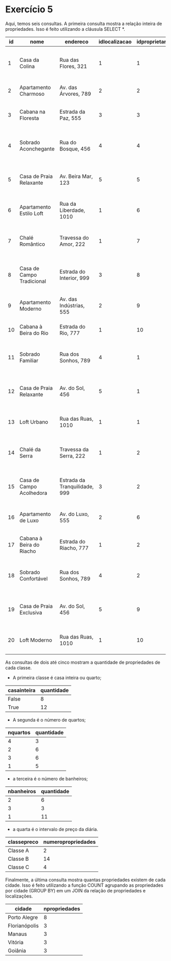 # Exercício 5
Aqui, temos seis consultas. A primeira consulta mostra a relação inteira de propriedades. Isso é feito utilizando a cláusula SELECT *.

<table>
    <thead>
        <tr>
            <th>id</th>
            <th>nome</th>
            <th>endereco</th>
            <th>idlocalizacao</th>
            <th>idproprietario</th>
            <th>nquartos</th>
            <th>nbanheiros</th>
            <th>precodiaria</th>
            <th>nhospedesmax</th>
            <th>nnoitesmin</th>
            <th>nnoitesmax</th>
            <th>precolimpeza</th>
            <th>horacheckin</th>
            <th>horacheckout</th>
            <th>regras</th>
            <th>comodidades</th>
            <th>casainteira</th>
        </tr>
    </thead>
    <tbody>
        <tr>
            <td>1</td>
            <td>Casa da Colina</td>
            <td>Rua das Flores, 321</td>
            <td>1</td>
            <td>1</td>
            <td>3</td>
            <td>2</td>
            <td>220.0</td>
            <td>6</td>
            <td>2</td>
            <td>7</td>
            <td>50.0</td>
            <td>14:00:00</td>
            <td>12:00:00</td>
            <td>Não é permitido fumar dentro da casa.</td>
            <td>Wi-Fi, Ar condicionado, Estacionamento gratuito</td>
            <td>True</td>
        </tr>
        <tr>
            <td>2</td>
            <td>Apartamento Charmoso</td>
            <td>Av. das Árvores, 789</td>
            <td>2</td>
            <td>2</td>
            <td>2</td>
            <td>1</td>
            <td>280.0</td>
            <td>4</td>
            <td>1</td>
            <td>14</td>
            <td>60.0</td>
            <td>15:00:00</td>
            <td>11:00:00</td>
            <td>Proibido animais de estimação.</td>
            <td>Piscina, Academia, TV a cabo</td>
            <td>True</td>
        </tr>
        <tr>
            <td>3</td>
            <td>Cabana na Floresta</td>
            <td>Estrada da Paz, 555</td>
            <td>3</td>
            <td>3</td>
            <td>1</td>
            <td>1</td>
            <td>180.0</td>
            <td>2</td>
            <td>1</td>
            <td>7</td>
            <td>30.0</td>
            <td>12:00:00</td>
            <td>10:00:00</td>
            <td>Check-in automático.</td>
            <td>Lareira, Trilhas para caminhadas, Cozinha rústica</td>
            <td>True</td>
        </tr>
        <tr>
            <td>4</td>
            <td>Sobrado Aconchegante</td>
            <td>Rua do Bosque, 456</td>
            <td>4</td>
            <td>4</td>
            <td>3</td>
            <td>2</td>
            <td>300.0</td>
            <td>8</td>
            <td>2</td>
            <td>10</td>
            <td>70.0</td>
            <td>14:00:00</td>
            <td>12:00:00</td>
            <td>Não é permitido fumar dentro da casa.</td>
            <td>Jardim, Churrasqueira, Sala de jogos</td>
            <td>False</td>
        </tr>
        <tr>
            <td>5</td>
            <td>Casa de Praia Relaxante</td>
            <td>Av. Beira Mar, 123</td>
            <td>5</td>
            <td>5</td>
            <td>4</td>
            <td>3</td>
            <td>400.0</td>
            <td>10</td>
            <td>3</td>
            <td>14</td>
            <td>80.0</td>
            <td>15:00:00</td>
            <td>11:00:00</td>
            <td>Check-in após as 15:00.</td>
            <td>Piscina, Chuveiro externo, Varanda com vista para o mar</td>
            <td>True</td>
        </tr>
        <tr>
            <td>6</td>
            <td>Apartamento Estilo Loft</td>
            <td>Rua da Liberdade, 1010</td>
            <td>1</td>
            <td>6</td>
            <td>2</td>
            <td>1</td>
            <td>200.0</td>
            <td>2</td>
            <td>1</td>
            <td>7</td>
            <td>40.0</td>
            <td>13:00:00</td>
            <td>10:00:00</td>
            <td>Proibido festas ou eventos.</td>
            <td>Wi-Fi, Ar condicionado, Cozinha moderna</td>
            <td>True</td>
        </tr>
        <tr>
            <td>7</td>
            <td>Chalé Romântico</td>
            <td>Travessa do Amor, 222</td>
            <td>1</td>
            <td>7</td>
            <td>1</td>
            <td>1</td>
            <td>250.0</td>
            <td>2</td>
            <td>1</td>
            <td>7</td>
            <td>50.0</td>
            <td>14:00:00</td>
            <td>12:00:00</td>
            <td>Apenas para casais.</td>
            <td>Lareira, Banheira de hidromassagem, Vista panorâmica</td>
            <td>True</td>
        </tr>
        <tr>
            <td>8</td>
            <td>Casa de Campo Tradicional</td>
            <td>Estrada do Interior, 999</td>
            <td>3</td>
            <td>8</td>
            <td>3</td>
            <td>2</td>
            <td>280.0</td>
            <td>6</td>
            <td>2</td>
            <td>10</td>
            <td>60.0</td>
            <td>14:00:00</td>
            <td>12:00:00</td>
            <td>Não é permitido fumar dentro da casa.</td>
            <td>Jardim, Churrasqueira, Cozinha completa</td>
            <td>True</td>
        </tr>
        <tr>
            <td>9</td>
            <td>Apartamento Moderno</td>
            <td>Av. das Indústrias, 555</td>
            <td>2</td>
            <td>9</td>
            <td>2</td>
            <td>1</td>
            <td>300.0</td>
            <td>4</td>
            <td>1</td>
            <td>14</td>
            <td>70.0</td>
            <td>15:00:00</td>
            <td>11:00:00</td>
            <td>Proibido animais de estimação.</td>
            <td>Wi-Fi, Academia, Estacionamento privativo</td>
            <td>True</td>
        </tr>
        <tr>
            <td>10</td>
            <td>Cabana à Beira do Rio</td>
            <td>Estrada do Rio, 777</td>
            <td>1</td>
            <td>10</td>
            <td>1</td>
            <td>1</td>
            <td>180.0</td>
            <td>2</td>
            <td>1</td>
            <td>7</td>
            <td>40.0</td>
            <td>12:00:00</td>
            <td>10:00:00</td>
            <td>Check-in automático.</td>
            <td>Rio particular, Deck privativo, Churrasqueira</td>
            <td>False</td>
        </tr>
        <tr>
            <td>11</td>
            <td>Sobrado Familiar</td>
            <td>Rua dos Sonhos, 789</td>
            <td>4</td>
            <td>1</td>
            <td>3</td>
            <td>2</td>
            <td>320.0</td>
            <td>8</td>
            <td>2</td>
            <td>14</td>
            <td>80.0</td>
            <td>15:00:00</td>
            <td>11:00:00</td>
            <td>Não é permitido fumar dentro da casa.</td>
            <td>Pátio com jardim, Churrasqueira, Sala de jogos</td>
            <td>False</td>
        </tr>
        <tr>
            <td>12</td>
            <td>Casa de Praia Relaxante</td>
            <td>Av. do Sol, 456</td>
            <td>5</td>
            <td>1</td>
            <td>4</td>
            <td>3</td>
            <td>420.0</td>
            <td>10</td>
            <td>3</td>
            <td>14</td>
            <td>90.0</td>
            <td>16:00:00</td>
            <td>12:00:00</td>
            <td>Check-in após as 16:00.</td>
            <td>Piscina, Chuveiro externo, Varanda com vista para o mar</td>
            <td>False</td>
        </tr>
        <tr>
            <td>13</td>
            <td>Loft Urbano</td>
            <td>Rua das Ruas, 1010</td>
            <td>1</td>
            <td>1</td>
            <td>2</td>
            <td>1</td>
            <td>220.0</td>
            <td>2</td>
            <td>1</td>
            <td>7</td>
            <td>50.0</td>
            <td>14:00:00</td>
            <td>12:00:00</td>
            <td>Proibido festas ou eventos.</td>
            <td>Wi-Fi, Ar condicionado, Cozinha americana</td>
            <td>False</td>
        </tr>
        <tr>
            <td>14</td>
            <td>Chalé da Serra</td>
            <td>Travessa da Serra, 222</td>
            <td>1</td>
            <td>2</td>
            <td>1</td>
            <td>1</td>
            <td>260.0</td>
            <td>2</td>
            <td>1</td>
            <td>7</td>
            <td>60.0</td>
            <td>14:00:00</td>
            <td>12:00:00</td>
            <td>Apenas para casais.</td>
            <td>Lareira, Banheira de hidromassagem, Vista panorâmica</td>
            <td>False</td>
        </tr>
        <tr>
            <td>15</td>
            <td>Casa de Campo Acolhedora</td>
            <td>Estrada da Tranquilidade, 999</td>
            <td>3</td>
            <td>2</td>
            <td>3</td>
            <td>2</td>
            <td>300.0</td>
            <td>6</td>
            <td>2</td>
            <td>10</td>
            <td>70.0</td>
            <td>14:00:00</td>
            <td>12:00:00</td>
            <td>Não é permitido fumar dentro da casa.</td>
            <td>Jardim, Churrasqueira, Cozinha completa</td>
            <td>True</td>
        </tr>
        <tr>
            <td>16</td>
            <td>Apartamento de Luxo</td>
            <td>Av. do Luxo, 555</td>
            <td>2</td>
            <td>6</td>
            <td>2</td>
            <td>1</td>
            <td>350.0</td>
            <td>4</td>
            <td>1</td>
            <td>14</td>
            <td>80.0</td>
            <td>15:00:00</td>
            <td>11:00:00</td>
            <td>Proibido animais de estimação.</td>
            <td>Wi-Fi, Academia, Estacionamento privativo</td>
            <td>True</td>
        </tr>
        <tr>
            <td>17</td>
            <td>Cabana à Beira do Riacho</td>
            <td>Estrada do Riacho, 777</td>
            <td>1</td>
            <td>2</td>
            <td>1</td>
            <td>1</td>
            <td>200.0</td>
            <td>2</td>
            <td>1</td>
            <td>7</td>
            <td>50.0</td>
            <td>12:00:00</td>
            <td>10:00:00</td>
            <td>Check-in automático.</td>
            <td>Riacho particular, Deck privativo, Churrasqueira</td>
            <td>False</td>
        </tr>
        <tr>
            <td>18</td>
            <td>Sobrado Confortável</td>
            <td>Rua dos Sonhos, 789</td>
            <td>4</td>
            <td>2</td>
            <td>3</td>
            <td>2</td>
            <td>340.0</td>
            <td>8</td>
            <td>2</td>
            <td>14</td>
            <td>90.0</td>
            <td>15:00:00</td>
            <td>11:00:00</td>
            <td>Não é permitido fumar dentro da casa.</td>
            <td>Pátio com jardim, Churrasqueira, Sala de jogos</td>
            <td>False</td>
        </tr>
        <tr>
            <td>19</td>
            <td>Casa de Praia Exclusiva</td>
            <td>Av. do Sol, 456</td>
            <td>5</td>
            <td>9</td>
            <td>4</td>
            <td>3</td>
            <td>450.0</td>
            <td>10</td>
            <td>3</td>
            <td>14</td>
            <td>100.0</td>
            <td>16:00:00</td>
            <td>12:00:00</td>
            <td>Check-in após as 16:00.</td>
            <td>Piscina, Chuveiro externo, Varanda com vista para o mar</td>
            <td>True</td>
        </tr>
        <tr>
            <td>20</td>
            <td>Loft Moderno</td>
            <td>Rua das Ruas, 1010</td>
            <td>1</td>
            <td>10</td>
            <td>2</td>
            <td>1</td>
            <td>240.0</td>
            <td>2</td>
            <td>1</td>
            <td>7</td>
            <td>60.0</td>
            <td>14:00:00</td>
            <td>12:00:00</td>
            <td>Proibido festas ou eventos.</td>
            <td>Wi-Fi, Ar condicionado, Cozinha americana</td>
            <td>True</td>
        </tr>
    </tbody>
</table>

As consultas de dois até cinco mostram a quantidade de propriedades de cada classe. 
- A primeira classe é casa inteira ou quarto; 
<table>
    <thead>
        <tr>
            <th>casainteira</th>
            <th>quantidade</th>
        </tr>
    </thead>
    <tbody>
        <tr>
            <td>False</td>
            <td>8</td>
        </tr>
        <tr>
            <td>True</td>
            <td>12</td>
        </tr>
    </tbody>
</table>

- A segunda é o número de quartos; 
<table>
    <thead>
        <tr>
            <th>nquartos</th>
            <th>quantidade</th>
        </tr>
    </thead>
    <tbody>
        <tr>
            <td>4</td>
            <td>3</td>
        </tr>
        <tr>
            <td>2</td>
            <td>6</td>
        </tr>
        <tr>
            <td>3</td>
            <td>6</td>
        </tr>
        <tr>
            <td>1</td>
            <td>5</td>
        </tr>
    </tbody>
</table>

- a terceira é o número de banheiros; 
<table>
    <thead>
        <tr>
            <th>nbanheiros</th>
            <th>quantidade</th>
        </tr>
    </thead>
    <tbody>
        <tr>
            <td>2</td>
            <td>6</td>
        </tr>
        <tr>
            <td>3</td>
            <td>3</td>
        </tr>
        <tr>
            <td>1</td>
            <td>11</td>
        </tr>
    </tbody>
</table>

- a quarta é o intervalo de preço da diária.
<table>
    <thead>
        <tr>
            <th>classepreco</th>
            <th>numeropropriedades</th>
        </tr>
    </thead>
    <tbody>
        <tr>
            <td>Classe A</td>
            <td>2</td>
        </tr>
        <tr>
            <td>Classe B</td>
            <td>14</td>
        </tr>
        <tr>
            <td>Classe C</td>
            <td>4</td>
        </tr>
    </tbody>
</table>

Finalmente, a última consulta mostra quantas propriedades existem de cada cidade. Isso é feito utilizando a função COUNT agrupando as propriedades por cidade (GROUP BY) em um JOIN da relação de propriedades e localizações.
<table>
    <thead>
        <tr>
            <th>cidade</th>
            <th>npropriedades</th>
        </tr>
    </thead>
    <tbody>
        <tr>
            <td>Porto Alegre</td>
            <td>8</td>
        </tr>
        <tr>
            <td>Florianópolis</td>
            <td>3</td>
        </tr>
        <tr>
            <td>Manaus</td>
            <td>3</td>
        </tr>
        <tr>
            <td>Vitória</td>
            <td>3</td>
        </tr>
        <tr>
            <td>Goiânia</td>
            <td>3</td>
        </tr>
    </tbody>
</table>
